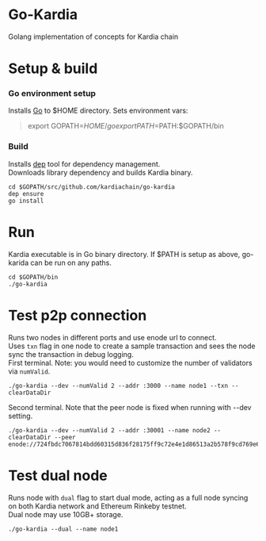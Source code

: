 # Go-Kardia

Golang implementation of concepts for Kardia chain

# Setup & build
### Go environment setup
Installs [Go](https://golang.org/doc/install) to $HOME directory. Sets environment vars:  
> export GOPATH=$HOME/go  
> export PATH=$PATH:$GOPATH/bin

### Build
Installs [dep](https://github.com/golang/dep) tool for dependency management.  
Downloads library dependency and builds Kardia binary.
```
cd $GOPATH/src/github.com/kardiachain/go-kardia
dep ensure
go install
```
# Run
Kardia executable is in Go binary directory. If $PATH is setup as above, go-karida can be run on any paths.
```
cd $GOPATH/bin
./go-kardia
```
# Test p2p connection
Runs two nodes in different ports and use enode url to connect.  
Uses `txn` flag in one node to create a sample transaction and sees the node sync the transaction in debug logging.  
First terminal. Note: you would need to customize the number of validators via `numValid`.
```
./go-kardia --dev --numValid 2 --addr :3000 --name node1 --txn --clearDataDir
```
Second terminal. Note that the peer node is fixed when running with --dev setting.
```
./go-kardia --dev --numValid 2 --addr :30001 --name node2 --clearDataDir --peer enode://724fbdc7067814bdd60315d836f28175ff9c72e4e1d86513a2b578f9cd769e688d6337550778b89e4861a42580613f1f1dec23f17f7a1627aa99104cc4204eb1@[::]:3000
```
# Test dual node
Runs node with `dual` flag to start dual mode, acting as a full node syncing on both Kardia network and Ethereum Rinkeby testnet.  
Dual node may use 10GB+ storage.
```
./go-kardia --dual --name node1
```
